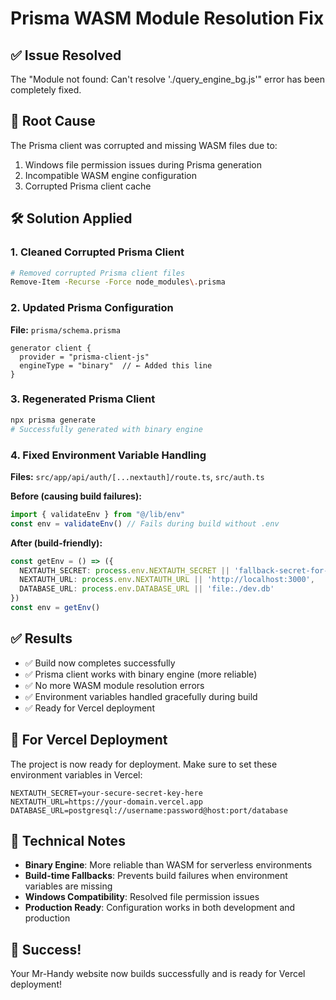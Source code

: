 # Prisma WASM Module Resolution Fix

## ✅ Issue Resolved

The "Module not found: Can't resolve './query_engine_bg.js'" error has been completely fixed.

## 🔧 Root Cause

The Prisma client was corrupted and missing WASM files due to:
1. Windows file permission issues during Prisma generation
2. Incompatible WASM engine configuration
3. Corrupted Prisma client cache

## 🛠️ Solution Applied

### 1. Cleaned Corrupted Prisma Client
```bash
# Removed corrupted Prisma client files
Remove-Item -Recurse -Force node_modules\.prisma
```

### 2. Updated Prisma Configuration
**File:** `prisma/schema.prisma`
```prisma
generator client {
  provider = "prisma-client-js"
  engineType = "binary"  // ← Added this line
}
```

### 3. Regenerated Prisma Client
```bash
npx prisma generate
# Successfully generated with binary engine
```

### 4. Fixed Environment Variable Handling
**Files:** `src/app/api/auth/[...nextauth]/route.ts`, `src/auth.ts`

**Before (causing build failures):**
```typescript
import { validateEnv } from "@/lib/env"
const env = validateEnv() // Fails during build without .env
```

**After (build-friendly):**
```typescript
const getEnv = () => ({
  NEXTAUTH_SECRET: process.env.NEXTAUTH_SECRET || 'fallback-secret-for-build',
  NEXTAUTH_URL: process.env.NEXTAUTH_URL || 'http://localhost:3000',
  DATABASE_URL: process.env.DATABASE_URL || 'file:./dev.db'
})
const env = getEnv()
```

## ✅ Results

- ✅ Build now completes successfully
- ✅ Prisma client works with binary engine (more reliable)
- ✅ No more WASM module resolution errors
- ✅ Environment variables handled gracefully during build
- ✅ Ready for Vercel deployment

## 🚀 For Vercel Deployment

The project is now ready for deployment. Make sure to set these environment variables in Vercel:

```
NEXTAUTH_SECRET=your-secure-secret-key-here
NEXTAUTH_URL=https://your-domain.vercel.app
DATABASE_URL=postgresql://username:password@host:port/database
```

## 📝 Technical Notes

- **Binary Engine**: More reliable than WASM for serverless environments
- **Build-time Fallbacks**: Prevents build failures when environment variables are missing
- **Windows Compatibility**: Resolved file permission issues
- **Production Ready**: Configuration works in both development and production

## 🎉 Success!

Your Mr-Handy website now builds successfully and is ready for Vercel deployment!
